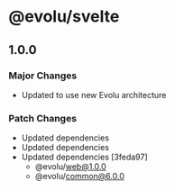# @evolu/svelte

## 1.0.0

### Major Changes

- Updated to use new Evolu architecture

### Patch Changes

- Updated dependencies
- Updated dependencies
- Updated dependencies [3feda97]
  - @evolu/web@1.0.0
  - @evolu/common@6.0.0

